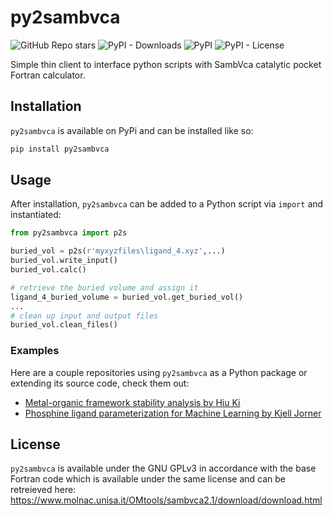 # py2sambvca
![GitHub Repo stars](https://img.shields.io/github/stars/JacksonBurns/py2sambvca?style=social)
![PyPI - Downloads](https://img.shields.io/pypi/dm/py2sambvca)
![PyPI](https://img.shields.io/pypi/v/py2sambvca)
![PyPI - License](https://img.shields.io/pypi/l/py2sambvca)

 Simple thin client to interface python scripts with SambVca catalytic pocket Fortran calculator.

## Installation
`py2sambvca` is available on PyPi and can be installed like so:
```python
pip install py2sambvca
```

## Usage
After installation, `py2sambvca` can be added to a Python script via `import` and instantiated:
```python
from py2sambvca import p2s

buried_vol = p2s(r'myxyzfiles\ligand_4.xyz',...)
buried_vol.write_input()
buried_vol.calc()

# retrieve the buried volume and assign it
ligand_4_buried_volume = buried_vol.get_buried_vol()
...
# clean up input and output files
buried_vol.clean_files()
```
### Examples
Here are a couple repositories using `py2sambvca` as a Python package or extending its source code, check them out:
 - [Metal-organic framework stability analysis by Hiu Ki](https://github.com/hiukiwong/mof-stability-ml)
 - [Phosphine ligand parameterization for Machine Learning by Kjell Jorner](https://github.com/kjelljorner/morfeus)

## License
`py2sambvca` is available under the GNU GPLv3 in accordance with the base Fortran code which is available under the same license and can be retreieved here: https://www.molnac.unisa.it/OMtools/sambvca2.1/download/download.html
